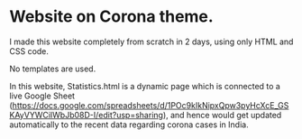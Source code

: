 # Website on Corona theme.

I made this website completely from scratch in 2 days, using only HTML and CSS code.

No templates are used. 

In this website, Statistics.html is a dynamic page which is connected to a live Google Sheet (https://docs.google.com/spreadsheets/d/1POc9kIkNipxQpw3pyHcXcE_GSKAyVYWCiIWbJb08D-I/edit?usp=sharing), and hence would get updated automatically to the recent data regarding corona cases in India.
